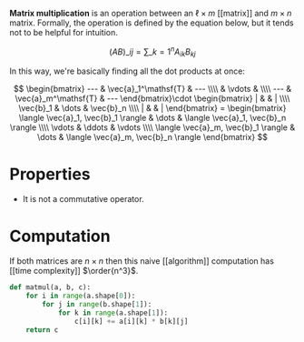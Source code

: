 **Matrix multiplication** is an operation between an $\ell \times m$ [[matrix]] and $m \times n$ matrix. Formally, the operation is defined by the equation below, but it tends not to be helpful for intuition.

$$
\left(AB\right)\_{ij} = \sum\_{k=1}^n A_{ik}B_{kj} 
$$

In this way, we're basically finding all the dot products at once:

$$
\begin{bmatrix}
--- & \vec{a}_1^\mathsf{T} & --- \\\\
& \vdots & \\\\
--- & \vec{a}_m^\mathsf{T} & ---
\end{bmatrix}\cdot \begin{bmatrix}
| & & | \\\\
\vec{b}_1 & \dots & \vec{b}_n \\\\
| & & |
\end{bmatrix} =  \begin{bmatrix}
\langle \vec{a}_1, \vec{b}_1 \rangle & \dots & \langle \vec{a}_1, \vec{b}_n \rangle \\\\
\vdots & \ddots & \vdots \\\\
\langle \vec{a}_m, \vec{b}_1 \rangle & \dots & \langle \vec{a}_m, \vec{b}_n \rangle
\end{bmatrix}
$$

# Properties

* It is not a commutative operator.

# Computation

If both matrices are $n \times n$ then this naive [[algorithm]] computation has [[time complexity]] $\order{n^3}$.

```py
def matmul(a, b, c):
    for i in range(a.shape[0]):
        for j in range(b.shape[1]):
            for k in range(a.shape[1]):
                c[i][k] += a[i][k] * b[k][j]
    return c
```